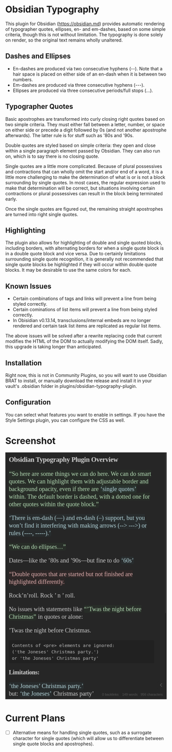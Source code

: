 # Obsidian Typography
This plugin for Obsidian (https://obsidian.md) provides automatic rendering of typographer quotes, ellipses, en- and em-dashes, based on some simple criteria, though this is not without limitation. The typography is done solely on render, so the original text remains wholly unaltered.

## Dashes and Ellipses
 - En-dashes are produced via two consecutive hyphens (--). Note that a hair space is placed on either side of an en-dash when it is between two numbers.
 - Em-dashes are produced via three consecutive hyphens (---).
 - Ellipses are produced via three consecutive periods/full stops (...).

## Typographer Quotes
Basic apostrophes are transformed into curly closing right quotes based on two simple criteria. They must either fall between a letter, number, or space on either side or precede a digit followed by 0s (and not another apostrophe afterwards). The latter rule is for stuff such as '80s and '90s.

Double quotes are styled based on simple criteria: they open and close within a single paragraph element passed by Obsidian. They can also run on, which is to say there is no closing quote.

Single quotes are a little more complicated. Because of plural possessives and contractions that can wholly omit the start and/or end of a word, it is a little more challenging to make the determination of what is or is not a block surrounding by single quotes. In most cases, the regular expression used to make that determination will be correct, but situations involving certain contractions or plural possessives can result in the block being terminated early.

Once the single quotes are figured out, the remaining straight apostrophes are turned into right single quotes.

## Highlighting
The plugin also allows for highlighting of double and single quoted blocks, including borders, with alternating borders for when a single quote block is in a double quote block and vice versa. Due to certainly limitations surrounding single quote recognition, it is generally not recommended that single quote blocks be highlighted if they will occur within double quote blocks. It may be desirable to use the same colors for each.

## Known Issues
 - Certain combinations of tags and links will prevent a line from being styled correctly.
 - Certain cominations of list items will prevent a line from being styled correctly.
 - In Obisidian v0.13.14, transclusions/internal embeds are no longer rendered and certain task list items are replicated as regular list items.

The above issues will be solved after a rewrite replacing code that current modifies the HTML of the DOM to actually modifying the DOM itself. Sadly, this upgrade is taking longer than anticipated.

## Installation
Right now, this is not in Community Plugins, so you will want to use Obsidian BRAT to install, or manually download the release and install it in your vault's .obsidian folder in plugins/obsidian-typography-plugin.

## Configuration
You can select what features you want to enable in settings. If you have the Style Settings plugin, you can configure the CSS as well.

# Screenshot

![ScreenShot](/res/obsidian-typography.png)

# Current Plans
- [ ] Alternative means for handling single quotes, such as a surrogate character for single quotes (which will allow us to differentiate between single quote blocks and apostrophes).
